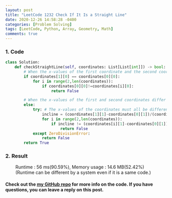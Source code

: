 ```yaml
---
layout: post
title: "LeetCode 1232 Check If It Is a Straight Line"
date: 2020-12-26 14:58:28 -0400
categories: [Problem Solving]
tags: [LeetCode, Python, Array, Geometry, Math]
comments: true
---
```


### 1. Code
```python
class Solution:
    def checkStraightLine(self, coordinates: List[List[int]]) -> bool:
        # When the x-values of the first coordinate and the second coordinate are the same
        if coordinates[1][0] == coordinates[0][0]:
            for i in range(2,len(coordinates)):
                if coordinates[0][0]!=coordinates[i][0]:
                    return False

        # When the x-values of the first and second coordinates differ
        else:
            try: # The x-values of the coordinates must all be different, so if the x-values are the same, an exception occurs
                incline = (coordinates[1][1]-coordinates[0][1])/(coordinates[1][0]-coordinates[0][0])
                for i in range(2,len(coordinates)):
                    if incline != (coordinates[i][1]-coordinates[0][1])/(coordinates[i][0]-coordinates[0][0]):
                        return False
            except ZeroDivisionError:
                return False
        return True
```

### 2. Result
&nbsp;&nbsp;&nbsp;&nbsp;&nbsp;&nbsp;&nbsp;&nbsp;Runtime : 56 ms(90.59%), Memory usage : 14.6 MB(52.42%)  
&nbsp;&nbsp;&nbsp;&nbsp;&nbsp;&nbsp;&nbsp;&nbsp;(Runtime can be different by a system even if it is a same code.)

#### Check out the [my GitHub repo][hyuk-gh] for more info on the code. If you have questions, you can leave a reply on this post.
[hyuk-gh]: https://github.com/dlgur1994/StudyAlgorithms
